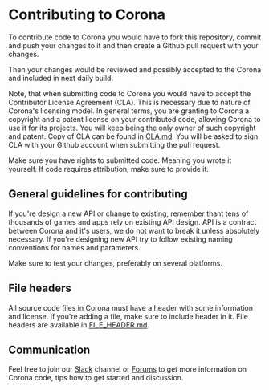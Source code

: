 
# Contributing to Corona

To contribute code to Corona you would have to fork this repository,
commit and push your changes to it and then create a Github pull request
with your changes.

Then your changes would be reviewed and possibly accepted to the Corona and
included in next daily build.

Note, that when submitting code to Corona you would have to accept the
Contributor License Agreement (CLA). This is necessary due to nature of Corona's
licensing model. In general terms, you are granting to Corona a copyright and a 
patent license on your contributed code, allowing Corona to use it for its projects.
You will keep being the only owner of such copyright and patent.
Copy of CLA can be found in [CLA.md](CLA.md). You will be asked to sign CLA with your
Github account when submitting the pull request.

Make sure you have rights to submitted code. Meaning you wrote it yourself. If code
requires attribution, make sure to provide it.

## General guidelines for contributing

If you're design a new API or change to existing, remember thant tens of thousands of
games and apps rely on existing API design. API is a contract between Corona and it's
users, we do not want to break it unless absolutely necessary. If you're designing new
API try to follow existing naming conventions for names and parameters.

Make sure to test your changes, preferably on several platforms.

## File headers

All source code files in Corona must have a header with some information and license.
If you're adding a file, make sure to include header in it. File headers are available in
[FILE_HEADER.md](FILE_HEADER.md).

## Communication

Feel free to join our [Slack](https://coronalabs.com/slack/) channel or [Forums](https://forum.coronalabs.com/) to get more information on Corona code,
tips how to get started and discussion.

